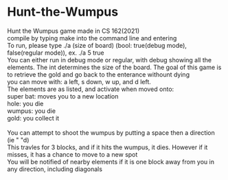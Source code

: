 # Hunt-the-Wumpus
Hunt the Wumpus game made in CS 162(2021) <br />
compile by typing make into the command line and entering <br />
To run, please type ./a (size of board) (bool: true(debug mode), false(regular mode)), ex. ./a 5 true <br />
You can either run in debug mode or regular, with debug showing all the elements. The int determines the size of the board.
The goal of this game is to retrieve the gold and go back to the enterance withount dying <br />
you can move with: a left, s down, w up, and d left. <br />
The elements are as listed, and activate when moved onto: <br />
super bat: moves you to a new location <br />
hole: you die <br />
wumpus: you die <br />
gold: you collect it <br />
<br />
You can attempt to shoot the wumpus by putting a space then a direction (ie " "d) <br />
This travles for 3 blocks, and if it hits the wumpus, it dies. However if it misses, it has a chance to move to a new spot <br />
You will be notified of nearby elements if it is one block away from you in any direction, including diagonals <br />
